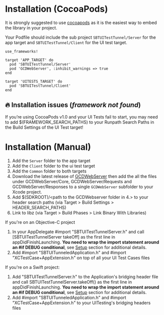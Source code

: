 # Installation (CocoaPods)

It is strongly suggested to use [cocoapods](https://cocoapods.org) as it is the easiest way to embed the library in your project.

Your Podfile should include the sub project `SBTUITestTunnel/Server` for the app target and `SBTUITestTunnel/Client` for the UI test target.

    use_frameworks!

    target 'APP_TARGET' do
      pod 'SBTUITestTunnel/Server'
      pod 'GCDWebServer', :inhibit_warnings => true
    end

    target 'UITESTS_TARGET' do
      pod 'SBTUITestTunnel/Client'
    end


## 🔥 Installation issues (_framework not found_)

If you’re using CocoaPods v1.0 and your UI Tests fail to start, you may need to add $(FRAMEWORK_SEARCH_PATHS) to your Runpath Search Paths in the Build Settings of the UI Test target!

# Installation (Manual)

1. Add the `Server` folder to the app target
2. Add the `Client` folder to the ui test target
3. Add the `Common` folder to both targets
4. Download the latest release of [GCDWebServer](https://github.com/swisspol/GCDWebServer) then add the all the files under GCDWebServer/Core, GCDWebServer/Requests and GCDWebServer/Responses to a single `GCDWebServer` subfolder to your Xcode project.
5. Add $(SDKROOT)/<path to the GCDWebserver folder in 4.> to your header search paths (via Target > Build Settings > HEADER_SEARCH_PATHS)
5. Link to libz (via Target > Build Phases > Link Binary With Libraries)

If you're on an Objective-C project
1. In your AppDelegate #import "SBTUITestTunnelServer.h" and call [SBTUITestTunnelServer takeOff] as the first line in appDidFinishLaunching. **You need to wrap the import statement around an #if DEBUG conditional**, see [Setup](Setup.md) section for additional details.
2. Add #import "SBTUITunneledApplication.h" and #import "XCTestCase+AppExtension.h" on top of all your UI Test Cases files

If you're on a Swift project:
1. Add "SBTUITestTunnelServer.h" to the Application's bridging header file and call SBTUITestTunnelServer.takeOff() as the first line in appDidFinishLaunching. **You need to wrap the import statement around an #if DEBUG conditional**, see [Setup](Setup.md) section for additional details.
2. Add #import "SBTUITunneledApplication.h" and #import "XCTestCase+AppExtension.h" to your UITesting's bridging headers files


